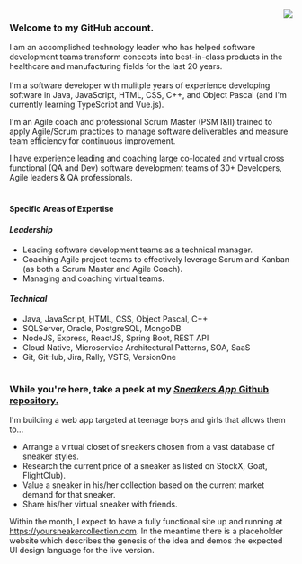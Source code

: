 <a href="https://yoursneakercollection.com/">
<img align="right" src="https://images.stockx.com/360/Air-Jordan-1-Retro-High-White-University-Blue-Black/Images/Air-Jordan-1-Retro-High-White-University-Blue-Black/Lv2/img19.jpg?fm=avif&auto=compress&w=576&dpr=2&updated_at=1635340557&h=100&q=60">
</a>
<h3>Welcome to my GitHub account.</h3>

I am an accomplished technology leader who has helped software development teams transform concepts into best-in-class products in the healthcare and manufacturing fields for the last 20 years. <br><br>I'm a software developer with mulitple years of experience developing software in Java, JavaScript, HTML, CSS, C++, and Object Pascal (and I'm currently learning TypeScript and Vue.js).


I'm an Agile coach and professional Scrum Master (PSM I&II) trained to apply Agile/Scrum practices to manage software deliverables and measure team efficiency for continuous improvement.

I have experience leading and coaching large co-located and virtual cross functional (QA and Dev) software development teams of 30+ Developers, Agile leaders & QA professionals.

#

#### Specific Areas of Expertise

#### <em>Leadership</em>
- Leading software development teams as a technical manager.
- Coaching Agile project teams to effectively leverage Scrum and Kanban (as both a Scrum Master and Agile Coach).
- Managing and coaching virtual teams.
#### <em>Technical</em></h5>
- Java, JavaScript, HTML, CSS, Object Pascal, C++
- SQLServer, Oracle, PostgreSQL, MongoDB
- NodeJS, Express, ReactJS, Spring Boot, REST API 
- Cloud Native, Microservice Architectural Patterns, SOA, SaaS
- Git, GitHub, Jira, Rally, VSTS, VersionOne

#
<h3>While you're here, take a peek at my <em><a href="https://github.com/troylovelljones/SneakersApp">Sneakers App</em> Github repository.</a></h3>

I'm building a web app targeted at teenage boys and girls that allows them to...
- Arrange a virtual closet of sneakers chosen from a vast database of sneaker styles.
- Research the current price of a sneaker as listed on StockX, Goat, FlightClub).
- Value a sneaker in his/her collection based on the current market demand for that sneaker.
- Share his/her virtual sneaker with friends.

Within the month, I expect to have a fully functional site up and running at https://yoursneakercollection.com.  In the meantime there is a placeholder website which describes the genesis of the idea and demos the expected UI design language for the live version.
